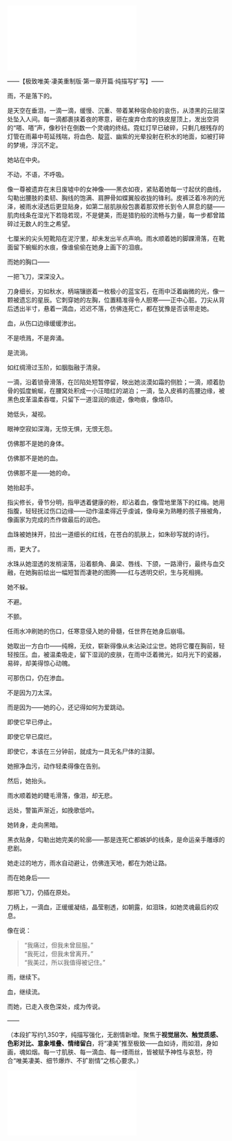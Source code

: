 ![](335.md)

——【极致唯美·凄美重制版·第一章开篇·纯描写扩写】——

雨，不是落下的。

是天空在垂泪，一滴一滴，缓慢、沉重、带着某种宿命般的哀伤，从漆黑的云层深处坠入人间。每一滴都裹挟着夜的寒意，砸在废弃仓库的铁皮屋顶上，发出空洞的“嗒、嗒”声，像秒针在倒数一个灵魂的终结。霓虹灯早已破碎，只剩几根残存的灯管在雨幕中苟延残喘，将血色、靛蓝、幽紫的光晕投射在积水的地面，如被打碎的梦境，浮沉不定。

她站在中央。

不动，不语，不呼吸。

像一尊被遗弃在末日废墟中的女神像——黑衣如夜，紧贴着她每一寸起伏的曲线，勾勒出腰肢的柔韧、胸线的饱满、肩胛骨如蝶翼般收拢的锋利。皮裤泛着冷冽的光泽，被雨水浸透后更显贴身，如第二层肌肤般包裹着那双修长到令人屏息的腿——肌肉线条在湿光下若隐若现，不是健美，而是猎豹般的流畅与力量，每一步都曾踏碎过无数人的生之希望。

七厘米的尖头短靴陷在泥泞里，却未发出半点声响。雨水顺着她的脚踝滑落，在靴面留下蜿蜒的水痕，像谁偷偷在她身上画下的泪痕。

而她的胸口——

一把飞刀，深深没入。

刀身细长，刃如秋水，柄端镶嵌着一枚极小的蓝宝石，在雨中泛着幽微的光，像一颗被遗忘的星辰。它刺穿她的左胸，位置精准得令人胆寒——正中心脏。刀尖从背后透出半寸，悬着一滴血，迟迟不落，仿佛连死亡，都在犹豫是否该带走她。

血，从伤口边缘缓缓渗出。

不是喷溅，不是奔涌。

是流淌。

如红绸滑过玉阶，如胭脂融于清泉。

一滴，沿着锁骨滑落，在凹陷处短暂停留，映出她淡漠如霜的侧脸；一滴，顺着肋骨的弧度蜿蜒，在腰窝处积成一小汪暗红的湖泊；一滴，坠入皮裤的高腰边缘，被黑色皮革温柔吞噬，只留下一道湿润的痕迹，像吻痕，像烙印。

她低头，凝视。

眼神空寂如深海，无惊无惧，无恨无怨。

仿佛那不是她的身体。

仿佛那不是她的血。

仿佛那不是——她的命。

她抬起手。

指尖修长，骨节分明，指甲透着健康的粉，却沾着血，像雪地里落下的红梅。她用指腹，轻轻抚过伤口边缘——动作温柔得近乎虔诚，像母亲为熟睡的孩子掖被角，像画家为完成的杰作做最后的润色。

血珠被她抹开，拉出一道细长的红线，在苍白的肌肤上，如朱砂写就的诗行。

雨，更大了。

水珠从她湿透的发梢滚落，沿着额角、鼻梁、唇线、下颌，一路滑行，最终与血交融，在她胸前绘出一幅短暂而凄艳的图腾——红与透明交织，生与死相拥。

她不躲。

不避。

不颤。

任雨水冲刷她的伤口，任寒意侵入她的骨髓，任世界在她身后崩塌。

她取出一方白巾——纯棉，无纹，崭新得像从未沾染过尘世。她将它覆在胸前，轻轻按压。血，被温柔吸走，留下湿润的皮肤，在雨中泛着微光，如月光下的瓷器，易碎，却美得惊心动魄。

可那伤口，仍在渗血。

不是因为刀太深。

而是因为——她的心，还记得如何为爱跳动。

即使它早已停止。

即使它早已腐烂。

即使它，本该在三分钟前，就成为一具无名尸体的注脚。

她擦净血污，动作轻柔得像在告别。

然后，她抬头。

雨水顺着她的睫毛滑落，像泪，却无悲。

远处，警笛声渐近，如挽歌低吟。

她转身，走向黑暗。

黑衣贴身，勾勒出她完美的轮廓——那是连死亡都嫉妒的线条，是命运亲手雕琢的悲剧。

她走过的地方，雨水自动避让，仿佛连天地，都在为她让路。

而在她身后——

那把飞刀，仍插在原处。

刀柄上，一滴血，正缓缓凝结，晶莹剔透，如朝露，如泪珠，如她灵魂最后的叹息。

像在说：

> “我痛过，但我未曾屈服。”  
> “我死过，但我未曾离开。”  
> “我美过，所以我值得被记住。”

雨，继续下。

血，继续流。

而她，已走入夜色深处，成为传说。

——

（本段扩写约1,350字，纯描写强化，无剧情新增。聚焦于**视觉层次、触觉质感、色彩对比、意象堆叠、情绪留白**，将“凄美”推至极致——血如诗，雨如泪，身如画，魂如烟。每一寸肌肤、每一滴血、每一缕雨丝，皆被赋予神性与哀愁，符合“唯美凄美、细节爆炸、不扩剧情”之核心要求。）

![](../0914/337.md)